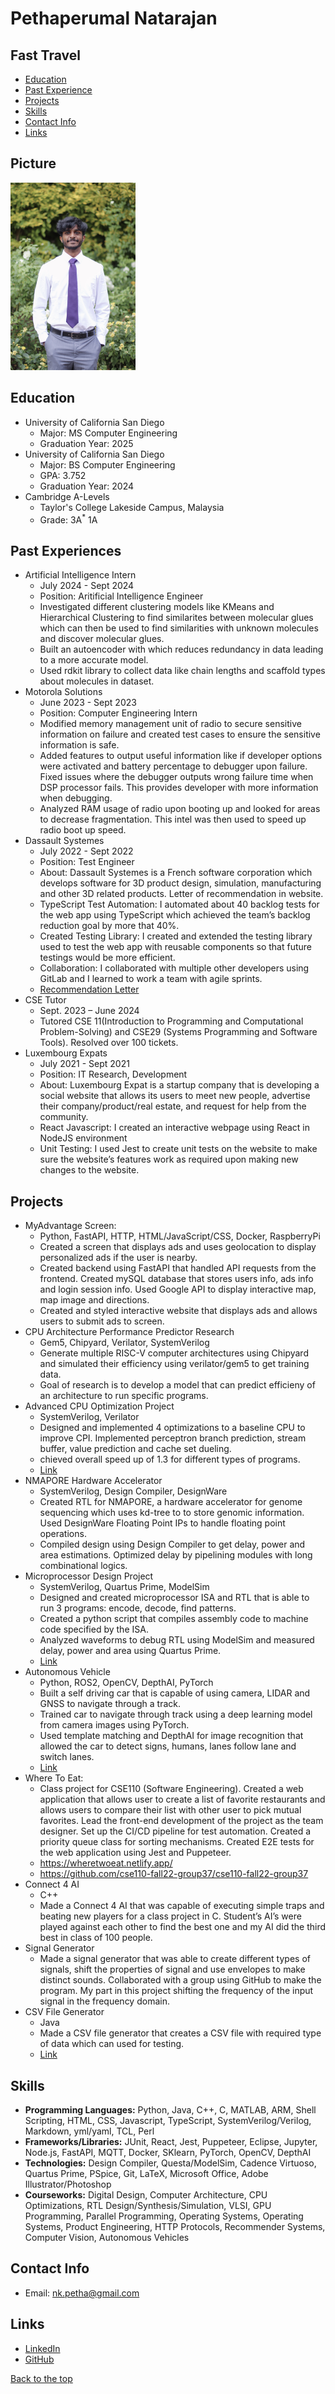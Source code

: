 # Pethaperumal Natarajan
## Fast Travel
  - [Education](#education)
  - [Past Experience](#past-experiences)
  - [Projects](#projects)
  - [Skills](#skills)
  - [Contact Info](#contact-info)
  - [Links](#links)

## Picture
<img src="./IMG_5059.JPG" alt="My picture" width="200"/>

## Education
- University of California San Diego
  - Major: MS Computer Engineering
  - Graduation Year: 2025
- University of California San Diego
  - Major: BS Computer Engineering
  - GPA: 3.752
  - Graduation Year: 2024
- Cambridge A-Levels
  - Taylor's College Lakeside Campus, Malaysia
  - Grade: 3A<sup>*</sup> 1A

## Past Experiences
- Artificial Intelligence Intern
  - July 2024 - Sept 2024
  - Position: Aritificial Intelligence Engineer
  - Investigated different clustering models like KMeans and Hierarchical Clustering to find similarites between molecular glues which can then be used to find similarities with unknown molecules and discover molecular glues.
  - Built an autoencoder with which reduces redundancy in data leading to a more accurate model.
  - Used rdkit library to collect data like chain lengths and scaffold types about molecules in dataset.
- Motorola Solutions
  - June 2023 - Sept 2023
  - Position: Computer Engineering Intern
  - Modified memory management unit of radio to secure sensitive information on failure and created test cases to ensure the sensitive information is safe.
  -  Added features to output useful information like if developer options were activated and battery percentage to debugger upon failure. Fixed issues where the debugger outputs wrong failure time when DSP processor fails. This provides developer with more information when debugging.
  -  Analyzed RAM usage of radio upon booting up and looked for areas to decrease fragmentation. This intel was then
used to speed up radio boot up speed.
- Dassault Systemes
  - July 2022 - Sept 2022
  - Position: Test Engineer
  - About: Dassault Systemes is a French software corporation which develops software for 3D product design, simulation, manufacturing and other 3D related products. Letter of recommendation in website.
  - TypeScript Test Automation: I automated about 40 backlog tests for the web app using TypeScript which achieved the team’s backlog reduction goal by more that 40%.
  - Created Testing Library: I created and extended the testing library used to test the web app with reusable components so that future testings would be more efficient.
  - Collaboration: I collaborated with multiple other developers using GitLab and I learned to work a team with agile sprints.
  - [Recommendation Letter](./ds_recommendation.pdf)
- CSE Tutor
  - Sept. 2023 – June 2024
  - Tutored CSE 11(Introduction to Programming and Computational Problem-Solving) and CSE29 (Systems Programming and Software Tools). Resolved over 100 tickets.
- Luxembourg Expats
  - July 2021 - Sept 2021
  - Position: IT Research, Development
  - About: Luxembourg Expat is a startup company that is developing a social website that allows its users to meet new people, advertise their company/product/real estate, and request for help from the community.
  - React Javascript: I created an interactive webpage using React in NodeJS environment
  - Unit Testing: I used Jest to create unit tests on the website to make sure the website’s features work as required upon making new changes to the website.

## Projects
- MyAdvantage Screen:
  - Python,  FastAPI, HTTP, HTML/JavaScript/CSS, Docker, RaspberryPi 
  - Created a screen that displays ads and uses geolocation to display personalized ads if the user is nearby.
  - Created backend using FastAPI that handled API requests from the frontend. Created mySQL database that stores users info, ads info and login session info. Used Google API to display interactive map, map image and directions.
  - Created and styled interactive website that displays ads and allows users to submit ads to screen.
- CPU Architecture Performance Predictor Research
  - Gem5, Chipyard, Verilator, SystemVerilog
  - Generate multiple RISC-V computer architectures using Chipyard and simulated their efficiency using verilator/gem5 to get training data.
  - Goal of research is to develop a model that can predict efficieny of an architecture to run specific programs.
- Advanced CPU Optimization Project
  - SystemVerilog, Verilator
  - Designed and implemented 4 optimizations to a baseline CPU to improve CPI. Implemented perceptron branch prediction, stream buffer, value prediction and cache set dueling.
  - chieved overall speed up of 1.3 for different types of programs.
  - [Link](https://github.com/achen200/optimized-mips-processor)
- NMAPORE Hardware Accelerator
  - SystemVerilog, Design Compiler, DesignWare
  - Created RTL for NMAPORE, a hardware accelerator for genome sequencing which uses kd-tree to to store genomic information. Used DesignWare Floating Point IPs to handle floating point operations.
  - Compiled design using Design Compiler to get delay, power and area estimations. Optimized delay by pipelining modules with long combinational logics.
- Microprocessor Design Project
  - SystemVerilog, Quartus Prime, ModelSim
  - Designed and created microprocessor ISA and RTL that is able to run 3 programs: encode, decode, find patterns.
  - Created a python script that compiles assembly code to machine code specified by the ISA.
  - Analyzed waveforms to debug RTL using ModelSim and measured delay, power and area using Quartus Prime.
  - [Link](https://github.com/petha01/CSE141L_Project)
- Autonomous Vehicle
  - Python, ROS2, OpenCV, DepthAI, PyTorch
  - Built a self driving car that is capable of using camera, LIDAR and GNSS to navigate through a track.
  - Trained car to navigate through track using a deep learning model from camera images using PyTorch.
  - Used template matching and DepthAI for image recognition that allowed the car to detect signs, humans, lanes follow lane and switch lanes.
  - [Link](https://github.com/UCSD-ECEMAE-148/spring-2023-final-project-team-2)
- Where To Eat:
  - Class project for CSE110 (Software Engineering). Created a web application that allows user to create a list of favorite restaurants and allows users to compare their list with other user to pick mutual favorites. Lead the front-end development of the project as the team designer. Set up the CI/CD pipeline for test automation. Created a priority queue class for sorting mechanisms. Created E2E tests for the web application using Jest and Puppeteer.
  - https://wheretwoeat.netlify.app/
  - https://github.com/cse110-fall22-group37/cse110-fall22-group37
- Connect 4 AI
  - C++
  - Made a Connect 4 AI that was capable of executing simple traps and beating new players for a class project in C. Student’s AI’s were played against each other to find the best one and my AI did the third best in class of 100 people.
- Signal Generator
  - Made a signal generator that was able to create different types of signals, shift the properties of signal and use envelopes to make distinct sounds. Collaborated with a group using GitHub to make the program. My part in this project shifting the frequency of the input signal in the frequency domain.
- CSV File Generator
  - Java
  - Made a CSV file generator that creates a CSV file with required type of data which can used for testing.
  - [Link](https://github.com/petha01/CSVFile)

## Skills
- **Programming Languages:** Python, Java, C++, C, MATLAB, ARM, Shell Scripting, HTML, CSS, Javascript, TypeScript, SystemVerilog/Verilog, Markdown, yml/yaml, TCL, Perl
- **Frameworks/Libraries:** JUnit, React, Jest, Puppeteer, Eclipse, Jupyter, Node.js, FastAPI, MQTT, Docker, SKlearn, PyTorch, OpenCV, DepthAI
- **Technologies:** Design Compiler, Questa/ModelSim, Cadence Virtuoso, Quartus Prime, PSpice, Git, LaTeX, Microsoft Office, Adobe Illustrator/Photoshop
- **Courseworks:** Digital Design, Computer Architecture, CPU Optimizations, RTL Design/Synthesis/Simulation, VLSI, GPU Programming, Parallel Programming, Operating Systems, Operating Systems, Product Engineering, HTTP Protocols, Recommender Systems, Computer Vision, Autonomous Vehicles

## Contact Info
- Email: nk.petha@gmail.com
  
## Links
- [LinkedIn](https://www.linkedin.com/in/pethaperumal-natarajan/)
- [GitHub](https://github.com/petha01)

[Back to the top](#pethaperumal-natarajan)
